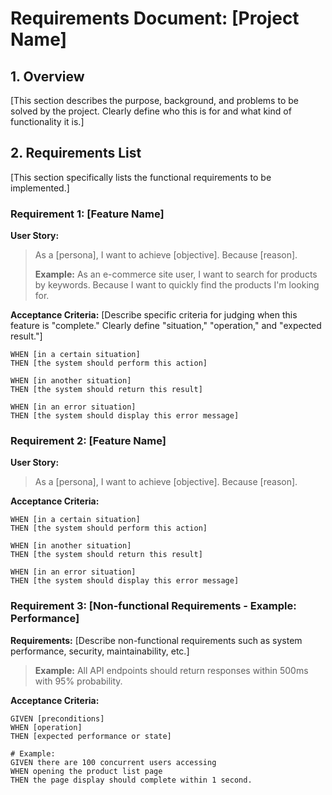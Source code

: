 # Requirements Document: [Project Name]

## 1. Overview
[This section describes the purpose, background, and problems to be solved by the project. Clearly define who this is for and what kind of functionality it is.]

## 2. Requirements List
[This section specifically lists the functional requirements to be implemented.]

### Requirement 1: [Feature Name]

**User Story:**
> As a [persona], I want to achieve [objective]. Because [reason].
>
> **Example:**
> As an e-commerce site user, I want to search for products by keywords. Because I want to quickly find the products I'm looking for.

**Acceptance Criteria:**
[Describe specific criteria for judging when this feature is "complete." Clearly define "situation," "operation," and "expected result."]

```gherkin
WHEN [in a certain situation]
THEN [the system should perform this action]

WHEN [in another situation]
THEN [the system should return this result]

WHEN [in an error situation]
THEN [the system should display this error message]
```

### Requirement 2: [Feature Name]

**User Story:**
> As a [persona], I want to achieve [objective]. Because [reason].

**Acceptance Criteria:**
```gherkin
WHEN [in a certain situation]
THEN [the system should perform this action]

WHEN [in another situation]
THEN [the system should return this result]

WHEN [in an error situation]
THEN [the system should display this error message]
```

### Requirement 3: [Non-functional Requirements - Example: Performance]

**Requirements:**
[Describe non-functional requirements such as system performance, security, maintainability, etc.]

> **Example:**
> All API endpoints should return responses within 500ms with 95% probability.

**Acceptance Criteria:**
```gherkin
GIVEN [preconditions]
WHEN [operation]
THEN [expected performance or state]

# Example:
GIVEN there are 100 concurrent users accessing
WHEN opening the product list page
THEN the page display should complete within 1 second.
```